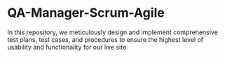 # QA-Manager-Scrum-Agile
In this repository, we meticulously design and implement comprehensive test plans, test cases, and procedures to ensure the highest level of usability and functionality for our live site 
